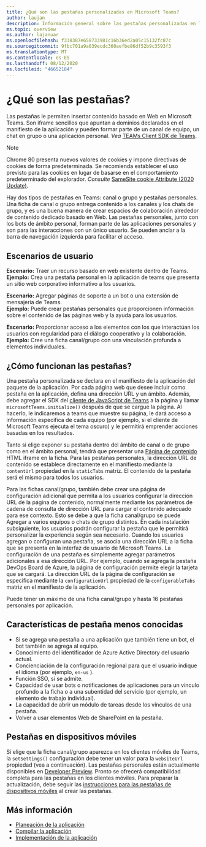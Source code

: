 ```yaml
---
title: ¿Qué son las pestañas personalizadas en Microsoft Teams?
author: laujan
description: Información general sobre las pestañas personalizadas en la plataforma de Microsoft Teams
ms.topic: overview
ms.author: lajanuar
ms.openlocfilehash: f338387e658733981c16b36ed2a05c15132fc87c
ms.sourcegitcommit: 9fbc701a9a039ecdc360aefbe86df52b9c3593f3
ms.translationtype: MT
ms.contentlocale: es-ES
ms.lasthandoff: 08/12/2020
ms.locfileid: "46652184"
---
```

# <a name="what-are-tabs"></a>¿Qué son las pestañas?

Las pestañas le permiten insertar contenido basado en Web en Microsoft Teams. Son iframe sencillos que apuntan a dominios declarados en el manifiesto de la aplicación y pueden formar parte de un canal de equipo, un chat en grupo o una aplicación personal. *Vea* [TEAMs Client SDK de Teams](/javascript/api/overview/msteams-client).

> [!NOTE]
> Chrome 80 presenta nuevos valores de cookies y impone directivas de cookies de forma predeterminada. Se recomienda establecer el uso previsto para las cookies en lugar de basarse en el comportamiento predeterminado del explorador. *Consulte* [SameSite cookie Attribute (2020 Update)](../../resources/samesite-cookie-update.md).

Hay dos tipos de pestañas en Teams: canal o grupo y pestañas personales. Una ficha de canal o grupo entrega contenido a los canales y los chats de grupo, y es una buena manera de crear espacios de colaboración alrededor de contenido dedicado basado en Web. Las pestañas personales, junto con los bots de ámbito personal, forman parte de las aplicaciones personales y son para las interacciones con un único usuario. Se pueden anclar a la barra de navegación izquierda para facilitar el acceso.

## <a name="user-scenarios"></a>Escenarios de usuario

**Escenario:** Traer un recurso basado en web existente dentro de Teams. \
**Ejemplo:** Crea una pestaña personal en la aplicación de teams que presenta un sitio web corporativo informativo a los usuarios.

**Escenario:** Agregar páginas de soporte a un bot o una extensión de mensajería de Teams. \
**Ejemplo:** Puede crear pestañas personales que proporcionen información sobre el contenido de las páginas web y la ayuda para los usuarios.

**Escenario:** Proporcionar acceso a los elementos con los que interactúan los usuarios con regularidad para el diálogo cooperativo y la colaboración. \
**Ejemplo:** Cree una ficha canal/grupo con una vinculación profunda a elementos individuales.

## <a name="how-do-tabs-work"></a>¿Cómo funcionan las pestañas?

Una pestaña personalizada se declara en el manifiesto de la aplicación del paquete de la aplicación. Por cada página web que desee incluir como pestaña en la aplicación, defina una dirección URL y un ámbito. Además, debe agregar el SDK del [cliente de JavaScript de Teams](/javascript/api/overview/msteams-client) a la página y llamar `microsoftTeams.initialize()` después de que se cargue la página. Al hacerlo, le indicaremos a teams que muestre su página, le dará acceso a información específica de cada equipo (por ejemplo, si el cliente de Microsoft Teams ejecuta el tema oscuro) y le permitirá emprender acciones basadas en los resultados.

Tanto si elige exponer su pestaña dentro del ámbito de canal o de grupo como en el ámbito personal, tendrá que presentar una [Página de contenido](~/tabs/how-to/create-tab-pages/content-page.md) HTML iframe en la ficha. Para las pestañas personales, la dirección URL de contenido se establece directamente en el manifiesto mediante la `contentUrl` propiedad en la `staticTabs` matriz. El contenido de la pestaña será el mismo para todos los usuarios.

Para las fichas canal/grupo, también debe crear una página de configuración adicional que permita a los usuarios configurar la dirección URL de la página de contenido, normalmente mediante los parámetros de cadena de consulta de dirección URL para cargar el contenido adecuado para ese contexto. Esto se debe a que la ficha canal/grupo se puede Agregar a varios equipos o chats de grupo distintos. En cada instalación subsiguiente, los usuarios podrán configurar la pestaña que le permitirá personalizar la experiencia según sea necesario. Cuando los usuarios agregan o configuran una pestaña, se asocia una dirección URL a la ficha que se presenta en la interfaz de usuario de Microsoft Teams. La configuración de una pestaña es simplemente agregar parámetros adicionales a esa dirección URL. Por ejemplo, cuando se agrega la pestaña DevOps Board de Azure, la página de configuración permite elegir la tarjeta que se cargará. La dirección URL de la página de configuración se especifica mediante la `configurationUrl` propiedad de la `configurableTabs` matriz en el manifiesto de la aplicación.

Puede tener un máximo de una ficha canal/grupo y hasta 16 pestañas personales por aplicación.

## <a name="lesser-known-tab-features"></a>Características de pestaña menos conocidas

* Si se agrega una pestaña a una aplicación que también tiene un bot, el bot también se agrega al equipo.
* Conocimiento del identificador de Azure Active Directory del usuario actual.
* Concienciación de la configuración regional para que el usuario indique el idioma (por ejemplo, `en-us` ).
* Función SSO, si se admite.
* Capacidad de usar bots o notificaciones de aplicaciones para un vínculo profundo a la ficha o a una subentidad del servicio (por ejemplo, un elemento de trabajo individual).
* La capacidad de abrir un módulo de tareas desde los vínculos de una pestaña.
* Volver a usar elementos Web de SharePoint en la pestaña.

## <a name="tabs-on-mobile"></a>Pestañas en dispositivos móviles

Si elige que la ficha canal/grupo aparezca en los clientes móviles de Teams, la `setSettings()` configuración debe tener un valor para la `websiteUrl` propiedad (vea a continuación). Las pestañas personales están actualmente disponibles en [Developer Preview](~/resources/dev-preview/developer-preview-intro.md). Pronto se ofrecerá compatibilidad completa para las pestañas en los clientes móviles. Para preparar la actualización, debe seguir las [instrucciones para las pestañas de dispositivos móviles](~/tabs/design/tabs-mobile.md) al crear las pestañas.

## <a name="learn-more"></a>Más información

* [Planeación de la aplicación](../../concepts/extensibility-points.md)
* [Compilar la aplicación](../../concepts/building-an-app.md)
* [Implementación de la aplicación](../../concepts/deploy-and-publish/overview.md)
